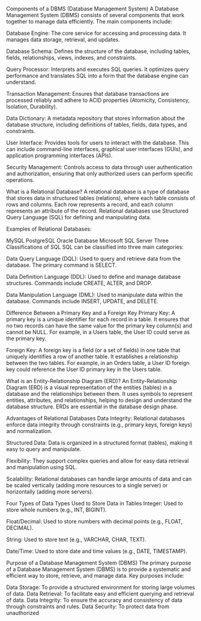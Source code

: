 Components of a DBMS (Database Management System)
A Database Management System (DBMS) consists of several components that work together to manage data efficiently. The main components include:

Database Engine: The core service for accessing and processing data. It manages data storage, retrieval, and updates.

Database Schema: Defines the structure of the database, including tables, fields, relationships, views, indexes, and constraints.

Query Processor: Interprets and executes SQL queries. It optimizes query performance and translates SQL into a form that the database engine can understand.

Transaction Management: Ensures that database transactions are processed reliably and adhere to ACID properties (Atomicity, Consistency, Isolation, Durability).

Data Dictionary: A metadata repository that stores information about the database structure, including definitions of tables, fields, data types, and constraints.

User Interface: Provides tools for users to interact with the database. This can include command-line interfaces, graphical user interfaces (GUIs), and application programming interfaces (APIs).

Security Management: Controls access to data through user authentication and authorization, ensuring that only authorized users can perform specific operations.

What is a Relational Database?
A relational database is a type of database that stores data in structured tables (relations), where each table consists of rows and columns. Each row represents a record, and each column represents an attribute of the record. Relational databases use Structured Query Language (SQL) for defining and manipulating data.

Examples of Relational Databases:

MySQL
PostgreSQL
Oracle Database
Microsoft SQL Server
Three Classifications of SQL
SQL can be classified into three main categories:

Data Query Language (DQL): Used to query and retrieve data from the database. The primary command is SELECT.

Data Definition Language (DDL): Used to define and manage database structures. Commands include CREATE, ALTER, and DROP.

Data Manipulation Language (DML): Used to manipulate data within the database. Commands include INSERT, UPDATE, and DELETE.

Difference Between a Primary Key and a Foreign Key
Primary Key: A primary key is a unique identifier for each record in a table. It ensures that no two records can have the same value for the primary key column(s) and cannot be NULL. For example, in a Users table, the User ID could serve as the primary key.

Foreign Key: A foreign key is a field (or a set of fields) in one table that uniquely identifies a row of another table. It establishes a relationship between the two tables. For example, in an Orders table, a User ID foreign key could reference the User ID primary key in the Users table.

What is an Entity-Relationship Diagram (ERD)?
An Entity-Relationship Diagram (ERD) is a visual representation of the entities (tables) in a database and the relationships between them. It uses symbols to represent entities, attributes, and relationships, helping to design and understand the database structure. ERDs are essential in the database design phase.

Advantages of Relational Databases
Data Integrity: Relational databases enforce data integrity through constraints (e.g., primary keys, foreign keys) and normalization.

Structured Data: Data is organized in a structured format (tables), making it easy to query and manipulate.

Flexibility: They support complex queries and allow for easy data retrieval and manipulation using SQL.

Scalability: Relational databases can handle large amounts of data and can be scaled vertically (adding more resources to a single server) or horizontally (adding more servers).

Four Types of Data Types Used to Store Data in Tables
Integer: Used to store whole numbers (e.g., INT, BIGINT).

Float/Decimal: Used to store numbers with decimal points (e.g., FLOAT, DECIMAL).

String: Used to store text (e.g., VARCHAR, CHAR, TEXT).

Date/Time: Used to store date and time values (e.g., DATE, TIMESTAMP).

Purpose of a Database Management System (DBMS)
The primary purpose of a Database Management System (DBMS) is to provide a systematic and efficient way to store, retrieve, and manage data. Key purposes include:

Data Storage: To provide a structured environment for storing large volumes of data.
Data Retrieval: To facilitate easy and efficient querying and retrieval of data.
Data Integrity: To ensure the accuracy and consistency of data through constraints and rules.
Data Security: To protect data from unauthorized
